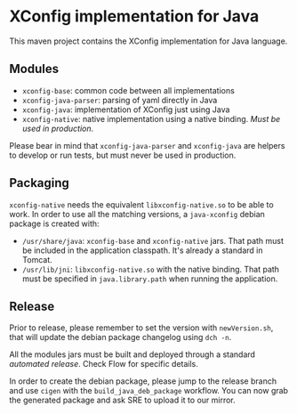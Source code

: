 # XConfig implementation for Java
This maven project contains the XConfig implementation for Java language.

## Modules
- `xconfig-base`: common code between all implementations
- `xconfig-java-parser`: parsing of yaml directly in Java
- `xconfig-java`: implementation of XConfig just using Java
- `xconfig-native`: native implementation using a native binding. *Must be used in production*.

Please bear in mind that `xconfig-java-parser` and `xconfig-java` are helpers
to develop or run tests, but must never be used in production.

## Packaging
`xconfig-native` needs the equivalent `libxconfig-native.so` to be able to work.
In order to use all the matching versions, a `java-xconfig` debian package
is created with:
- `/usr/share/java`: `xconfig-base` and `xconfig-native` jars. That path must
be included in the application classpath. It's already a standard in Tomcat.
- `/usr/lib/jni`: `libxconfig-native.so` with the native binding. That path
must be specified in `java.library.path` when running the application.

## Release
Prior to release, please remember to set the version with `newVersion.sh`,
that will update the debian package changelog using `dch -n`.

All the modules jars must be built and deployed through a standard *automated
release*. Check Flow for specific details.

In order to create the debian package, please jump to the release branch and
use `cigen` with the `build_java_deb_package` workflow. You can now grab
the generated package and ask SRE to upload it to our mirror.

